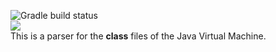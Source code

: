 ![Gradle build status](https://github.com/Dima-1/java-parser/actions/workflows/gradle.yml/badge.svg)  
![](https://img.shields.io/badge/Java-17-blue)  
This is a parser for the **class** files of the Java Virtual Machine.
